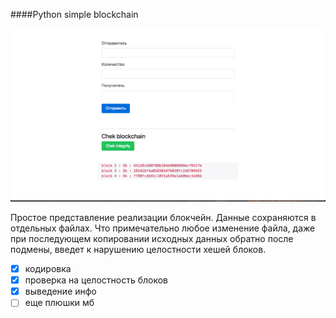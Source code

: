 
####Python simple blockchain

![alt text](./pic.png)

Простое представление реализации блокчейн.
Данные сохраняются в отдельных файлах. Что примечательно любое изменение файла, даже при последующем копировании исходных данных обратно после подмены, введет к нарушению целостности хешей блоков. 

-[x] кодировка 
-[x] проверка на целостность блоков 
-[x] выведение инфо
-[ ] еще  плюшки мб